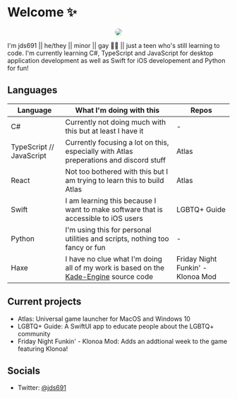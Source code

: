 # Welcome ✨

<p align="center">
    <img style="border-radius:20px; -webkit-border-radius:20px; -moz-border-radius:20px; -khtml-border-radius:20px;" src="https://avatars2.githubusercontent.com/u/52429194?s=460&u=97d0e40346c11e7efb6b05b26a1a9efc990c7a77&v=4" />
</p>
I'm jds691 || he/they || minor || gay 🏳️‍🌈 || just a teen who's still learning to code. I'm currently learning C#, TypeScript and JavaScript for desktop application development as well as Swift for iOS developement and Python for fun!

## Languages

| Language | What I'm doing with this | Repos |
| ---- | ---- | ---- |
| C# | Currently not doing much with this but at least I have it | - |
| TypeScript // JavaScript| Currently focusing a lot on this, especially with Atlas preperations and discord stuff | Atlas <!--[Atlas](https://github.com/jds691/Atlas/) -->|
| React | Not too bothered with this but I am trying to learn this to build Atlas |Atlas <!--[Atlas](https://github.com/jds691/Atlas/) -->|
| Swift| I am learning this because I want to make software that is accessible to iOS users | LGBTQ+ Guide <!--[LGBTQ Guide](https://github.com/jds691/LGBTQ-Guide) --> |
| Python| I'm using this for personal utilities and scripts, nothing too fancy or fun | - |
| Haxe| I have no clue what I'm doing all of my work is based on the [Kade-Engine](https://github.com/KadeDev/Kade-Engine) source code| Friday Night Funkin' - Klonoa Mod |

## Current projects

- Atlas<!--[Atlas](https://github.com/jds691/Atlas/) -->: Universal game launcher for MacOS and Windows 10
- LGBTQ+ Guide<!--[LGBTQ Guide](https://github.com/jds691/LGBTQ-Guide) -->: A SwiftUI app to educate people about the LGBTQ+ community
- Friday Night Funkin' - Klonoa Mod<!--[Friday Night Funkin' - Klonoa Mod](https://github.com/jds691/Funkin-Klonoa-Mod) -->: Adds an addtional week to the game featuring Klonoa!

## Socials

- Twitter: [@jds691](https://twitter.com/jds691/)
<br/>
